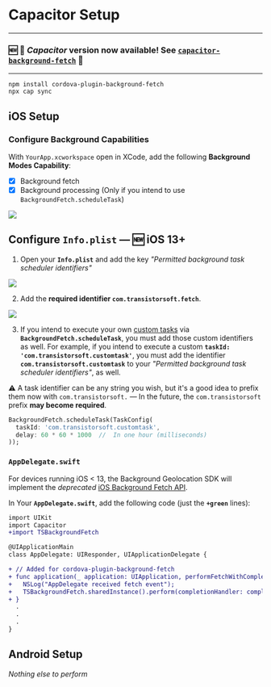 # Capacitor Setup

-------------------------------------------------------------------------------
### :new: :stop_sign: *Capacitor* version now available! See [__`capacitor-background-fetch`__](https://github.com/transistorsoft/capacitor-background-fetch) :stop_sign:
-------------------------------------------------------------------------------

```
npm install cordova-plugin-background-fetch
npx cap sync
```

## iOS Setup

### Configure Background Capabilities

With `YourApp.xcworkspace` open in XCode, add the following **Background Modes Capability**:

- [x] Background fetch
- [x] Background processing (Only if you intend to use `BackgroundFetch.scheduleTask`)

![](https://dl.dropboxusercontent.com/s/9vik5kxoklk63ob/ios-setup-background-modes.png?dl=1)


## Configure `Info.plist` &mdash; :new: iOS 13+
1.  Open your __`Info.plist`__ and add the key *"Permitted background task scheduler identifiers"*

![](https://dl.dropboxusercontent.com/s/t5xfgah2gghqtws/ios-setup-permitted-identifiers.png?dl=1)

2.  Add the **required identifier `com.transistorsoft.fetch`**.

![](https://dl.dropboxusercontent.com/s/kwdio2rr256d852/ios-setup-permitted-identifiers-add.png?dl=1)

3.  If you intend to execute your own [custom tasks](#executing-custom-tasks) via **`BackgroundFetch.scheduleTask`**, you must add those custom identifiers as well.  For example, if you intend to execute a custom **`taskId: 'com.transistorsoft.customtask'`**, you must add the identifier **`com.transistorsoft.customtask`** to your *"Permitted background task scheduler identifiers"*, as well.

:warning: A task identifier can be any string you wish, but it's a good idea to prefix them now with `com.transistorsoft.` &mdash;  In the future, the `com.transistorsoft` prefix **may become required**.

```dart
BackgroundFetch.scheduleTask(TaskConfig(
  taskId: 'com.transistorsoft.customtask',
  delay: 60 * 60 * 1000  //  In one hour (milliseconds)
));
```

### `AppDelegate.swift`

For devices running iOS < 13, the Background Geolocation SDK will implement the *deprecated* [iOS Background Fetch API](https://developer.apple.com/documentation/uikit/core_app/managing_your_app_s_life_cycle/preparing_your_app_to_run_in_the_background/updating_your_app_with_background_app_refresh).

In Your **`AppDelegate.swift`**, add the following code (just the **`+green`** lines):

```diff
import UIKit
import Capacitor
+import TSBackgroundFetch

@UIApplicationMain
class AppDelegate: UIResponder, UIApplicationDelegate {

+ // Added for cordova-plugin-background-fetch
+ func application(_ application: UIApplication, performFetchWithCompletionHandler completionHandler:@escaping (UIBackgroundFetchResult) -> Void) {
+   NSLog("AppDelegate received fetch event");
+   TSBackgroundFetch.sharedInstance().perform(completionHandler: completionHandler, applicationState: application.applicationState);
+ }
  .
  .
  .
}
```


## Android Setup

*Nothing else to perform*




